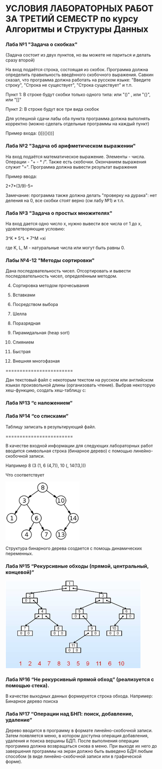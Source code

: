 # УСЛОВИЯ ЛАБОРАТОРНЫХ РАБОТ ЗА ТРЕТИЙ СЕМЕСТР по курсу Алгоритмы и Структуры Данных

### Лаба №1 "Задача о скобках"

(Задача состоит из двух пунктов, но вы можете не париться и делать сразу второй)

На вход подаётся строка, состоящая из скобок. Программа должна определить правильность введённого скобочного выражения. Савкин сказал, что программа должна работать на русском языке: "Введите строку", "Строка не существует", "Строка существует" и т.п.

Пункт 1: В строке будут скобки только одного типа: или "()" , или "{}", или "[]"

Пункт 2: В строке будут все три вида скобок

Для успешной сдачи лабы оба пункта программа должна выполнять корректно (можно сделать отдельные программы на каждый пункт)

Пример входа:
()[({}())]

### Лаба №2 "Задача об арифметическом выражении"

На вход подаётся математическое выражение. Элементы - числа. Операции - "+ - * /". Также есть скобочки. Окончанием выражения служит "=". Программа должна вывести результат выражения

Пример ввода:

2+7*(3/9)-5=

Замечание: программа также должна делать "проверку на дурака": нет деления на 0, все скобки стоят верно (см лабу №1) и т.п.

### Лаба №3 "Задача о простых множителях"

На вход дается одно число х, нужно вывести все числа от 1 до х, удовлетворяющие условию: 

3^K  * 5^L  * 7^M =xi 
 
где K, L, M - натуральные числа или могут быть равны 0.

### Лабы №4-12 "Методы сортировки"

Дана последовательность чисел. Отсортировать и вывести последовательность чисел, определённым методом.

4. Сортировка методом прочесывания

5. Вставками

6. Посредством выбора

7. Шелла

8. Поразрядная

9. Пирамидальная (heap sort)

10. Слиянием

11. Быстрая

12. Внешняя многофазная

========================

Дан текстовый файл с некоторым текстом на русском или английском языках произвольной длины (организовать чтение). Выбрав некоторую хеш-функцию, создать хеш-таблицу с:

### Лаба №13 “с наложением”

### Лаба №14 “со списками”

Таблицу записать в результирующий файл.

========================

В качестве входной информации для следующих лабораторных работ  вводится символьная строка (бинарное дерево) с помощью линейно-скобочной записи.

Например 8 (3 (1, 6 (4,7)), 10 (, 14(13,)))
 
Что соответствует

![Image](./.extras/Picture1.png "Picture1")


Структура бинарного дерева создается с помощь динамических переменных.

### Лаба №15 “Рекурсивные обходы (прямой, центральный, концевой)”

![Image](./.extras/Picture2.png "Picture2")

### Лаба №16 “Не рекурсивный прямой обход” (реализуется с помощью стека).

В качестве выходных данных формируется строка обхода. Например:
Бинарное дерево поиска

### Лаба №17 “Операции над БНП: поиск, добавление, удаление”

Дерево вводится в программу в формате линейно-скобочной записи. Затем появляется меню, в котором доступна операция добавления, удаления и поиска вершины БДП. После выполнения операции программа должна возвращаться снова в меню. При выходе их него до завершения программы на экран должно быть выведено БДН любым способом (в виде линейно-скобочной записи или в графической форме).

